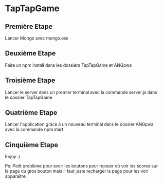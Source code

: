 # TapTapGame

## Première Etape

Lancer Mongo avec mongo.exe

## Deuxième Etape

Faire un npm install dans les dossiers TapTapGame et ANGpwa

## Troisième Etape

Lancer le server dans un premier terminal avec la commande server.js dans le dossier TapTapGame

## Quatrième Etape

Lancer l'application grâce à un nouveau terminal dans le dossier ANGpwa avec la commande npm start

## Cinquième Etape

Enjoy :)

Ps: Petit problème pour avoir les boutons pour rejouer où voir les scores sur la page du gros bouton mais il faut juste recharger la page pour les voir apparaître.
